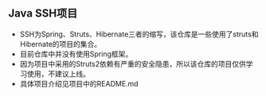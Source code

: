 ## Java SSH项目
+ SSH为Spring、Struts、Hibernate三者的缩写，该仓库是一些使用了struts和Hibernate的项目的集合。
+ 目前仓库中并没有使用Spring框架。
+ 因为项目中采用的Struts2依赖有严重的安全隐患，所以该仓库的项目仅供学习使用，不建议上线。
+ 具体项目介绍见项目中的README.md